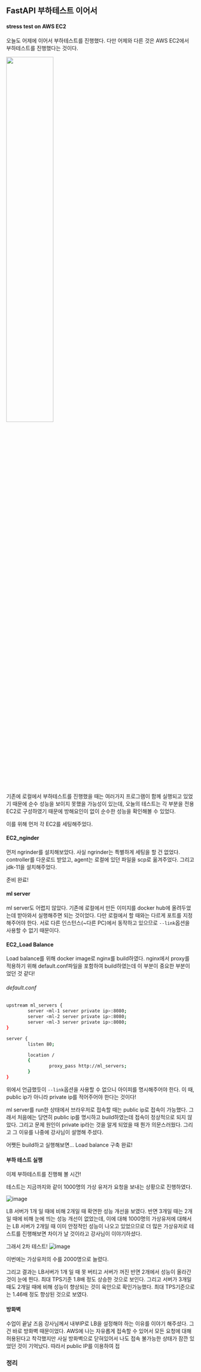 ## FastAPI 부하테스트 이어서

#### stress test on AWS EC2

오늘도 어제에 이어서 부하테스트를 진행했다. 다만 어제와 다른 것은 AWS EC2에서 부하테스트를 진행했다는 것이다. 

<img src="https://github.com/user-attachments/assets/36c89f2c-5599-4a13-b180-68a9627e31a8" width="50%" />

기존에 로컬에서 부하테스트를 진행했을 때는 여러가지 프로그램이 함께 실행되고 있었기 때문에 순수 성능을 보이지 못했을 가능성이 있는데, 오늘의 테스트는 각 부분을 전용 EC2로 구성하였기 때문에 방해요인이 없이 순수한 성능을 확인해볼 수 있었다. 

이를 위해 먼저 각 EC2를 세팅해주었다.

#### EC2_nginder

먼저 ngrinder를 설치해보았다. 사실 ngrinder는 특별하게 세팅을 할 건 없었다. controller를 다운로드 받았고, agent는 로컬에 있던 파일을 scp로 옮겨주었다. 그리고 jdk-11을 설치해주었다. 

준비 완료!

#### ml server

ml server도 어렵지 않았다. 기존에 로컬에서 만든 이미지를 docker hub에 올려두었는데 받아와서 실행해주면 되는 것이었다. 다만 로컬에서 할 때와는 다르게 포트를 지정해주어야 한다. 서로 다른 인스턴스(~다른 PC)에서 동작하고 있으므로 `--link`옵션을 사용할 수 없기 때문이다.

#### EC2_Load Balance

Load balance를 위해 docker image로 nginx를 build하였다. nginx에서 proxy를 적용하기 위해 default.conf파일을 포함하여 build하였는데 이 부분이 중요한 부분이었던 것 같다!

###### default.conf
```bash
upstream ml_servers {
        server <ml-1 server private ip>:8080;
        server <ml-2 server private ip>:8080;
        server <ml-3 server private ip>:8080;
}

server {
        listen 80;

        location /
        {
                proxy_pass http://ml_servers;
        }
}
```

위에서 언급했듯이 `--link`옵션을 사용할 수 없으니 아이피를 명시해주어야 한다. 이 때, public ip가 아니라 private ip를 적어주어야 한다는 것이다!

ml server를 run한 상태에서 브라우저로 접속할 때는 public ip로 접속이 가능했다. 그래서 처음에는 당연히 public ip를 명시하고 build하였는데 접속이 정상적으로 되지 않았다. 그리고 문제 원인이 private ip라는 것을 알게 되었을 때 뭔가 의문스러웠다. 그리고 그 이유를 나중에 강사님이 설명해 주셨다.

어쨋든 build하고 실행해보면... Load balance 구축 완료!

#### 부하 테스트 실행

이제 부하테스트를 진행해 볼 시간!

테스트는 지금까지와 같이 1000명의 가상 유저가 요청을 보내는 상황으로 진행하였다.

![image](https://github.com/user-attachments/assets/ea388325-4eff-41f1-8b66-fea7610a31b8)

LB 서버가 1개 일 때에 비해 2개일 때 확연한 성능 개선을 보였다. 반면 3개일 때는 2개일 때에 비해 눈에 띄는 성능 개선이 없었는데, 이에 대해 1000명의 가상유저에 대해서는 LB 서버가 2개일 때 이미 안정적인 성능이 나오고 있었으므로 더 많은 가상유저로 테스트를 진행해보면 차이가 날 것이라고 강사님이 이야기하셨다.

그래서 2차 테스트!
![image](https://github.com/user-attachments/assets/cae1b1b0-7276-484d-8821-b8324e61cf89)

이번에는 가상유저의 수를 2000명으로 늘렸다.

그리고 결과는 LB서버가 1개 일 때 못 버티고 서버가 꺼진 반면 2개에서 성능이 올라간 것이 눈에 띈다. 최대 TPS기준 1.8배 정도 상승한 것으로 보인다.
그리고 서버가 3개일 때도 2개일 때에 비해 성능이 향상되는 것이 육안으로 확인가능했다. 최대 TPS기준으로는 1.46배 정도 향상된 것으로 보였다.

#### 방화벽

수업이 끝날 즈음 강사님께서 내부IP로 LB을 설정해야 하는 이유를 이야기 해주셨다. 그건 바로 방화벽 때문이었다. AWS에 나는 자유롭게 접속할 수 있어서 모든 요청에 대해 허용된다고 착각했지만 사실 방화벽으로 닫혀있어서 나도 접속 불가능한 상태가 잠깐 있었던 것이 기억났다. 따라서 public IP를 이용하여 접

### 정리
